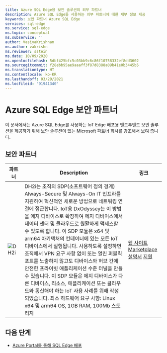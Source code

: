 ```yaml
---
title: Azure SQL Edge용 보안 솔루션의 외부 파트너
description: Azure SQL Edge를 사용하는 외부 파트너에 대한 세부 정보 제공
keywords: 보안 파트너 Azure SQL Edge
services: sql-edge
ms.service: sql-edge
ms.topic: conceptual
ms.subservice: ''
author: VasiyaKrishnan
ms.author: vakrishn
ms.reviewer: sstein
ms.date: 10/09/2020
ms.openlocfilehash: 5dbf425bfc5c03bb9c6c86f10758332ef8dd3602
ms.sourcegitcommit: f28ebb95ae9aaaff3f87d8388a09b41e0b3445b5
ms.translationtype: HT
ms.contentlocale: ko-KR
ms.lasthandoff: 03/29/2021
ms.locfileid: "91941340"
---
```

# <a name="azure-sql-edge-security-partners"></a>Azure SQL Edge 보안 파트너

이 문서에서는 Azure SQL Edge를 사용하는 IoT Edge 배포용 엔드투엔드 보안 솔루션을 제공하기 위해 보안 솔루션이 있는 Microsoft 파트너 회사를 강조해서 보여 줍니다.

## <a name="security-partners"></a>보안 파트너
 
| 파트너| Description | 링크 |
|-----|-----|-----|
|![DH2i](media/resources/dh2i-logo.png)|DH2i는 조직의 SDP(소프트웨어 정의 경계) Always-Secure 및 Always-On IT 인프라를 지원하여 혁신적인 새로운 방법으로 네트워킹 연결에 접근합니다. IoT용 DxOdyssey는 이 방법을 에지 디바이스로 확장하여 에지 디바이스에서 데이터 센터 및 클라우드로 원활하게 액세스할 수 있도록 합니다. 이 SDP 모듈은 x64 및 arm64 아키텍처의 컨테이너에 있는 모든 IoT 디바이스에서 실행됩니다. 사용하도록 설정하면 조직에서 VPN 요구 사항 없이 또는 열린 퍼블릭 포트를 노출하지 않고도 디바이스와 허브 간에 안전한 프라이빗 애플리케이션 수준 터널을 만들 수 있습니다. 이 SDP 모듈은 에지 디바이스가 다른 디바이스, 리소스, 애플리케이션 또는 클라우드와 통신해야 하는 IoT 사용 사례를 위해 작성되었습니다. 최소 하드웨어 요구 사항: Linux x64 및 arm64 OS, 1GB RAM, 100Mb 스토리지| [웹 사이트](https://dh2i.com/) [Marketplace](https://ms.portal.azure.com/#blade/Microsoft_Azure_Marketplace/MarketplaceOffersBlade/selectedMenuItemId/home) [설명서](https://dh2i.com/dxodyssey-for-iot/) [지원](https://dh2i.com/support/)

## <a name="next-steps"></a>다음 단계

- [Azure Portal를 통해 SQL Edge 배포](deploy-portal.md)
